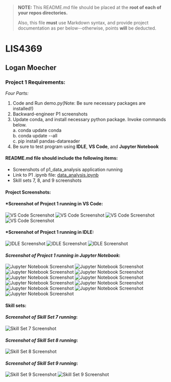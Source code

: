 > **NOTE:** This README.md file should be placed at the **root of each of your repos directories.**
>
>Also, this file **must** use Markdown syntax, and provide project documentation as per below--otherwise, points **will** be deducted.
>

# LIS4369

## Logan Moecher

### Project 1 Requirements:

*Four Parts:*

1. Code and Run demo.py(Note: Be sure necessary packages are installed!)<br>
2. Backward-engineer P1 screenshots<br>
3. Update conda, and install necessary python package. Invoke commands below.<br>
    a. conda update conda<br>
    b. conda update --all<br>
    c. pip install pandas-datareader
4. Be sure to test program using **IDLE**, **VS Code**, and **Jupyter Notebook**

#### README.md file should include the following items:

* Screenshots of p1_data_analysis application running
* Link to P1 .ipynb file: [data_analysis.ipynb](p1_data_analysis/data_analysis.ipynb "P1 Jupyter Notebook")
* Skill sets 7, 8, and 9 screenshots


#### Project Screenshots:

#### *Screenshot of Project 1 running in VS Code:

![VS Code Screenshot](img/p1_vs_code_pic_1.PNG)
![VS Code Screenshot](img/p1_vs_code_pic_2.PNG)
![VS Code Screenshot](img/p1_vs_code_pic_3.PNG)
![VS Code Screenshot](img/p1_vs_code_pic_4.PNG)

#### *Screenshot of Project 1 running in IDLE:

![IDLE Screenshot](img/p1_idle_pic_1.PNG)
![IDLE Screenshot](img/p1_idle_pic_2.PNG)
![IDLE Screenshot](img/p1_idle_pic_3.PNG)

#### *Screenshot of Project 1 running in Jupyter Notebook*:

![Jupyter Notebook Screenshot](img/p1_jpnb_pic_1.PNG)
![Jupyter Notebook Screenshot](img/p1_jpnb_pic_2.PNG)
![Jupyter Notebook Screenshot](img/p1_jpnb_pic_3.PNG)
![Jupyter Notebook Screenshot](img/p1_jpnb_pic_4.PNG)
![Jupyter Notebook Screenshot](img/p1_jpnb_pic_5.PNG)
![Jupyter Notebook Screenshot](img/p1_jpnb_pic_6.PNG)
![Jupyter Notebook Screenshot](img/p1_jpnb_pic_7.PNG)
![Jupyter Notebook Screenshot](img/p1_jpnb_pic_8.PNG)
![Jupyter Notebook Screenshot](img/p1_jpnb_pic_9.PNG)
![Jupyter Notebook Screenshot](img/p1_jpnb_pic_10.PNG)
![Jupyter Notebook Screenshot](img/p1_jpnb_pic_11.PNG)


#### Skill sets:

#### *Screenshot of Skill Set 7 running*:

![Skill Set 7 Screenshot](img/ss7_lists_1.PNG)

#### *Screenshot of Skill Set 8 running*:

![Skill Set 8 Screenshot](img/ss8_tuples_1.PNG)

#### *Screenshot of Skill Set 9 running*:

![Skill Set 9 Screenshot](img/ss9_sets_1.PNG)
![Skill Set 9 Screenshot](img/ss9_sets_2.PNG)

